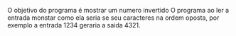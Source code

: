 O objetivo do programa é mostrar um numero invertido
O programa ao ler a entrada monstar como ela seria se seu caracteres na ordem oposta, por exemplo a entrada 1234 geraria a saida 4321. 
